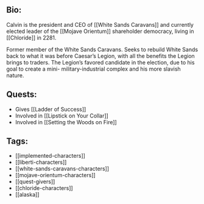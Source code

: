 ## Bio:

Calvin is the president and CEO of [[White Sands Caravans]] and currently elected leader of the [[Mojave Orientum]] shareholder democracy, living in [[Chloride]] in 2281. 

Former member of the White Sands Caravans. Seeks to rebuild White Sands back to what it was before Caesar’s Legion, with all the benefits the Legion brings to traders. The Legion’s favored candidate in the election, due to his goal to create a mini- military-industrial complex and his more slavish nature.

## Quests:

- Gives [[Ladder of Success]]
- Involved in [[Lipstick on Your Collar]]
- Involved in [[Setting the Woods on Fire]]

## Tags:

- [[implemented-characters]]
- [[liberti-characters]]
- [[white-sands-caravans-characters]]
- [[mojave-orientum-characters]]
- [[quest-givers]]
- [[chloride-characters]]
- [[alaska]]